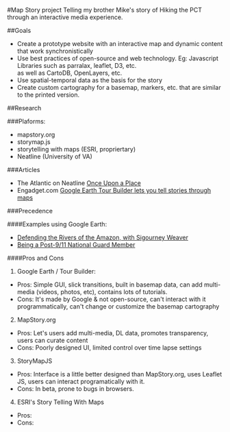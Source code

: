 #Map Story project
Telling my brother Mike's story of Hiking the PCT through an interactive media experience.

##Goals
* Create a prototype website with an interactive map and dynamic content that work synchronistically
* Use best practices of open-source and web technology. Eg: Javascript Libraries such as parralax, leaflet, D3, etc.  
  as well as CartoDB, OpenLayers, etc.
* Use spatial-temporal data as the basis for the story
* Create custom cartography for a basemap, markers, etc. that are similar to the printed version.

##Research

###Plaforms:
* mapstory.org
* storymap.js
* storytelling with maps (ESRI, propriertary)
* Neatline (University of VA)

###Articles
* The Atlantic on Neatline [Once Upon a Place](http://www.theatlantic.com/technology/archive/2012/07/once-upon-a-place-telling-stories-with-maps/259787/)
* Engadget.com [Google Earth Tour Builder lets you tell stories through maps](http://www.engadget.com/2013/11/11/google-earth-tour-builder/)

###Precedence

####Examples using Google Earth:
* [Defending the Rivers of the Amazon, with Sigourney Weaver](http://www.youtube.com/watch?feature=player_embedded&v=Melq7VA7FjY)
* [Being a Post-9/11 National Guard Member](https://tourbuilder.withgoogle.com/builder#play/ahJzfmd3ZWItdG91cmJ1aWxkZXJyDAsSBFRvdXIY-I0LDA)

####Pros and Cons
1. Google Earth / Tour Builder:
  * Pros: Simple GUI, slick transitions, built in basemap data, can add multi-media (videos, photos, etc), contains lots of tutorials.
  * Cons: It's made by Google & not open-source, can't interact with it programmatically,
    can't change or customize the basemap cartography


2. MapStory.org
  * Pros: Let's users add multi-media, DL data, promotes transparency, users can curate content
  * Cons: Poorly designed UI, limited control over time lapse settings


3. StoryMapJS
  * Pros: Interface is a little better designed than MapStory.org, uses Leaflet JS, users can interact programatically with it.
  * Cons: In beta, prone to bugs in browsers.


4. ESRI's Story Telling With Maps
  * Pros: 
  * Cons: 